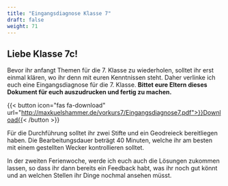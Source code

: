 ```yaml
---
title: "Eingangsdiagnose Klasse 7"
draft: false
weight: 71
---
```



## Liebe Klasse 7c!

Bevor ihr anfangt Themen für die 7. Klasse zu wiederholen, solltet ihr erst einmal klären, wo ihr denn mit euren Kenntnissen steht. Daher verlinke ich euch eine Eingangsdiagnose für die 7. Klasse.
**Bittet eure Eltern dieses Dokument für euch auszudrucken und fertig zu machen.**


{{< button icon="fas fa-download" url="http://maxkuelshammer.de/vorkurs7/Eingangsdiagnose7.pdf">}}Download{{< /button >}}

Für die Durchführung solltet ihr zwei Stifte und ein Geodreieck bereitliegen haben. Die Bearbeitungsdauer beträgt 40 Minuten, welche ihr am besten mit einem gestellten Wecker kontrollieren solltet.

In der zweiten Ferienwoche, werde ich euch auch die Lösungen zukommen lassen, so dass ihr dann bereits ein Feedback habt, was ihr noch gut könnt und an welchen Stellen ihr Dinge nochmal ansehen müsst.

